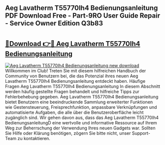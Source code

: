 ## Aeg Lavatherm T55770Ih4 Bedienungsanleitung PDF Download Free - Part-9RO User Guide Repair - Service Owner Edition Q3b83

# <h2><a href="http://df1vg2d.blite.top/?on=Aeg+Lavatherm+T55770Ih4+Bedienungsanleitung">🔗Download 👉🔴 Aeg Lavatherm T55770Ih4 Bedienungsanleitung</a></h2>

[![Aeg Lavatherm T55770Ih4 Bedienungsanleitung new download](https://i.imgur.com/lujVjoI.png)](http://df1vg2d.blite.top/?on=Aeg+Lavatherm+T55770Ih4+Bedienungsanleitung)
Willkommen im Club! Treten Sie mit diesem hilfreichen Handbuch der Community von Benutzern bei, die das Potenzial ihres neuen Aeg Lavatherm T55770Ih4 Bedienungsanleitung entdeckt haben. Häufige Fragen Aeg Lavatherm T55770Ih4 Bedienungsanleitung In diesem Abschnitt werden häufig gestellte Fragen behandelt und hilfreiche Tipps zur Fehlerbehebung gegeben. Aeg Lavatherm T55770Ih4 Bedienungsanleitung bietet Benutzern eine beeindruckende Sammlung erweiterter Funktionen wie Gestensteuerung, Freisprechfunktion, anpassbare Verknüpfungen und automatisierte Aufgaben, die alle über die Benutzeroberfläche leicht zugänglich sind. Wir gehen davon aus, dass das Aeg Lavatherm T55770Ih4 BedienungsanleitungD eine wertvolle und informative Ressource auf Ihrem Weg zur Beherrschung der Verwendung Ihres neuen Gadgets war. Sollten Sie Hilfe oder Klärung benötigen, zögern Sie bitte nicht, unser Support-Team zu kontaktieren.
